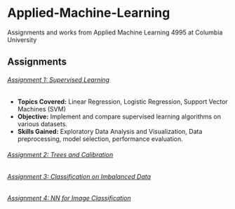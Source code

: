 # Applied-Machine-Learning
Assignments and works from Applied Machine Learning 4995 at Columbia University

## Assignments

###### [Assignment 1: Supervised Learning](<URL-to-Assignment1-folder>)
- **Topics Covered:** Linear Regression, Logistic Regression, Support Vector Machines (SVM)
- **Objective:** Implement and compare supervised learning algorithms on various datasets.
- **Skills Gained:** Exploratory Data Analysis and Visualization, Data preprocessing, model selection, performance evaluation.

###### [Assignment 2: Trees and Calibration](<URL-to-Assignment1-folder>)
###### [Assignment 3: Classification on Imbalanced Data](<URL-to-Assignment1-folder>)
###### [Assignment 4: NN for Image Classification](<URL-to-Assignment1-folder>)
